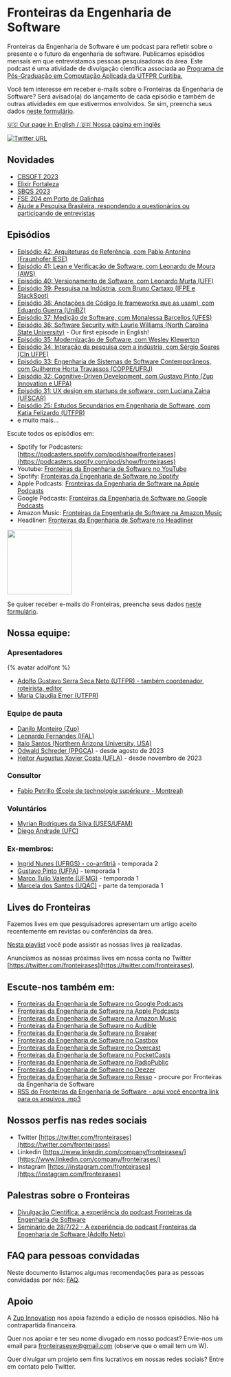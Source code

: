#  Fronteiras da Engenharia de Software 

Fronteiras da Engenharia de Software é um podcast para refletir sobre o presente e o futuro da engenharia de software. Publicamos episódios mensais em que entrevistamos pessoas pesquisadoras da área. Este podcast é uma atividade de divulgação científica associada ao [Programa de Pós-Graduação em Computação Aplicada da UTFPR Curitiba.](http://bit.ly/3mVfjhF)

Você tem interesse em receber e-mails sobre o Fronteiras da Engenharia de Software? Será avisado(a) do lançamento de cada episódio e também de outras atividades em que estivermos envolvidos. Se sim, preencha seus dados [neste formulário](https://bit.ly/3N7brVL). 

[🇺🇸 Our page in English / 🇧🇷 Nossa página em inglês](https://fronteirases.github.io/en)

[![Twitter URL](https://img.shields.io/twitter/url/https/twitter.com/fronteirases.svg?style=social&label=Siga%20%40fronteirases)](https://twitter.com/fronteirases)

## Novidades

- [CBSOFT 2023](https://cbsoft2023.ufms.br/cbsoft)
- [Elixir Fortaleza](https://elixiremfoco.github.io/elixirfortaleza/)
- [SBQS 2023](http://sbqs.sbc.org.br/2023/)
- [FSE 204 em Porto de Galinhas](https://adolfon.substack.com/p/fse-2024-in-porto-de-galinhas-brazil)
- [Ajude a Pesquisa Brasileira, respondendo a questionários ou participando de entrevistas](https://fronteirases.github.io/util/pesquisas)


## Episódios

- [Episódio 42: Arquiteturas de Referência, com Pablo Antonino (Fraunhofer IESE)](episodios/paginas/42)
- [Episódio 41: Lean e Verificação de Software, com Leonardo de Moura (AWS)](episodios/paginas/41)
- [Episódio 40: Versionamento de Software, com Leonardo Murta (UFF)](episodios/paginas/40)
- [Episódio 39: Pesquisa na Indústria, com Bruno Cartaxo (IFPE e StackSpot)](episodios/paginas/39)
- [Episódio 38: Anotações de Código (e frameworks que as usam), com Eduardo Guerra (UniBZ)](episodios/paginas/38)
- [Episódio 37: Medição de Software, com Monalessa Barcellos (UFES)](episodios/paginas/37_monalessa)
- [Episódio 36: Software Security with Laurie Williams (North Carolina State University)](episodios/paginas/36_laurie) - Our first episode in English!
- [Episódio 35: Modernização de Software, com Wesley Klewerton](episodios/paginas/35_wesley)
- [Episódio 34: Interação da pesquisa com a indústria, com Sérgio Soares (CIn UFPE)](https://fronteirases.github.io/episodios/paginas/34)
- [Episódio 33: Engenharia de Sistemas de Software Contemporâneos, com Guilherme Horta Travassos (COPPE/UFRJ)](https://spotifyanchor-web.app.link/e/fzfviGDKbyb)
- [Episódio 32: Cognitive-Driven Development, com Gustavo Pinto (Zup Innovation e UFPA)](https://spotifyanchor-web.app.link/e/Hb1M8aytYxb)
- [Episódio 31: UX design em startups de software, com Luciana Zaina (UFSCAR)](https://fronteirases.github.io/resumos/31_lucianazaina)
- [Episódio 25: Estudos Secundários em Engenharia de Software, com Katia Felizardo (UTFPR)](https://podcasters.spotify.com/pod/show/fronteirases/episodes/25-Estudos-Secundrios-em-Engenharia-de-Software--com-Katia-Felizardo-UTFPR-e1k0fhg/a-a847bkg)
- e muito mais...


Escute todos os episódios em:

- Spotify for Podcasters: [https://podcasters.spotify.com/pod/show/fronteirases](https://podcasters.spotify.com/pod/show/fronteirases)
- Youtube: [Fronteiras da Engenharia de Software no YouTube](https://www.youtube.com/channel/UCoMR6kQkALsrDIpbu3nB9tw)
- Spotify: [Fronteiras da Engenharia de Software no Spotify](https://open.spotify.com/show/1Ik3QFLLS9KThpSE9l8fX3)
- Apple Podcasts: [Fronteiras da Engenharia de Software na Apple Podcasts](https://podcasts.apple.com/us/podcast/fronteiras-da-engenharia-de-software/id1517697751)
- Google Podcasts: [Fronteiras da Engenharia de Software no Google Podcasts](https://www.google.com/podcasts?feed=aHR0cHM6Ly9hbmNob3IuZm0vcy8yNDhjMDU2OC9wb2RjYXN0L3Jzcw==)
- Amazon Music: [Fronteiras da Engenharia de Software na Amazon Music](https://music.amazon.com.br/podcasts/3b9acc31-7f04-4f8d-b397-442a49cd63b2/fronteiras-da-engenharia-de-software)
- Headliner: [Fronteiras da Engenharia de Software no Headliner](https://play.headliner.app/podcast/23829)

<img src="logo.png" width="150"/> 

Se quiser receber e-mails do Fronteiras, preencha seus dados [neste formulário](https://forms.gle/E5QxpzgK28aaRfFX7).



## Nossa equipe:

### Apresentadores

{% avatar adolfont %}


- [Adolfo Gustavo Serra Seca Neto (UTFPR) - também coordenador, roteirista, editor](https://adolfont.github.io/)
- [Maria Claudia Emer (UTFPR)](https://scholar.google.com.br/citations?user=4i7kDeMAAAAJ&hl=pt-BR)

### Equipe de pauta 
- [Danilo Monteiro (Zup)](https://github.com/dan1lo)
- [Leonardo Fernandes (IFAL)](https://sigaa.ifal.edu.br/sigaa/public/docente/portal.jsf?siape=1887897)
- [Italo Santos (Northern Arizona University, USA)](https://sites.google.com/view/italo-santos/home)
- [Odwald Schreder (PPGCA)](https://www.linkedin.com/in/odwald-schreder-11a43b24) - desde agosto de 2023
- [Heitor Augustus Xavier Costa (UFLA)](https://dcc.ufla.br/equipe/equipe/430-heitor-augustus-xavier-costa) - desde novembro de 2023

### Consultor

- [Fabio Petrillo (École de technologie supérieure - Montreal)](https://fabiopetrillo.com/)

### Voluntários

- [Myrian Rodrigues da Silva (USES/UFAM)](https://www.linkedin.com/in/myrian-rodrigues-490159147/)
- [Diego Andrade (UFC)](https://conf.researchr.org/profile/msr-2022/carlosdiegoandradedealmeida)


### Ex-membros:

*   [Ingrid Nunes (UFRGS) - co-anfitriã](https://ingridnunes.github.io/) - temporada 2
*   [Gustavo Pinto (UFPA)](https://gustavopinto.org/) - temporada 1
*   [Marco Tulio Valente (UFMG)](https://homepages.dcc.ufmg.br/~mtov/) - temporada 1
*   [Marcela dos Santos (UQAC)](https://scholar.google.com/citations?user=jh9L63AAAAAJ&hl=en) - parte da temporada 1


## Lives do Fronteiras

Fazemos lives em que pesquisadores apresentam um artigo aceito recentemente em revistas ou conferências da área.

[Nesta playlist](https://www.youtube.com/playlist?list=PLqYFZmKhrqupT8uSnbL8kpmJhq4f5DQoY) você pode assistir as nossas lives já realizadas.

Anunciamos as nossas próximas lives em nossa conta no Twitter [https://twitter.com/fronteirases](https://twitter.com/fronteirases).



## Escute-nos também em:

- [Fronteiras da Engenharia de Software no Google Podcasts](https://podcasts.google.com/feed/aHR0cHM6Ly9hbmNob3IuZm0vcy8yNDhjMDU2OC9wb2RjYXN0L3Jzcw==)
- [Fronteiras da Engenharia de Software na Apple Podcasts](https://podcasts.apple.com/us/podcast/fronteiras-da-engenharia-de-software/id1517697751)
- [Fronteiras da Engenharia de Software na Amazon Music](https://www.amazon.com/Fronteiras-da-Engenharia-de-Software/dp/B08K5B3H74)
- [Fronteiras da Engenharia de Software no Audible](https://www.audible.com/pd/Fronteiras-da-Engenharia-de-Software-Podcast/B08K56JNY2)
- [Fronteiras da Engenharia de Software no Breaker](https://www.breaker.audio/u/fronteiras_da_engenharia_de_software)
- [Fronteiras da Engenharia de Software no Castbox](https://castbox.fm/channel/id2978228?country=br)
- [Fronteiras da Engenharia de Software no Overcast](https://overcast.fm/itunes1517697751/fronteiras-da-engenharia-de-software)
- [Fronteiras da Engenharia de Software no PocketCasts](https://pca.st/jcm70ijz)
- [Fronteiras da Engenharia de Software no RadioPublic](https://radiopublic.com/fronteiras-da-engenharia-de-softw-WlZPrX)
- [Fronteiras da Engenharia de Software no Deezer](https://www.deezer.com/br/show/1356352)
- [Fronteiras da Engenharia de Software no Resso](https://www.resso.com/) - procure por Fronteiras da Engenharia de Software
- [RSS do Fronteiras da Engenharia de Software - aqui você encontra link para os arquivos .mp3](https://anchor.fm/s/248c0568/podcast/rss)


## Nossos perfis nas redes sociais
  
- Twitter [https://twitter.com/fronteirases](https://twitter.com/fronteirases)
- Linkedin [https://www.linkedin.com/company/fronteirases/](https://www.linkedin.com/company/fronteirases/)
- Instagram [https://instagram.com/fronteirases](https://instagram.com/fronteirases)

## Palestras sobre o Fronteiras

- [Divulgação Científica: a experiência do podcast Fronteiras da Engenharia de Software](https://www.youtube.com/watch?v=BMpvytzaXxo)
- [Seminário de 28/7/22 - A experiência do podcast Fronteiras da Engenharia de Software (Adolfo Neto)](https://www.youtube.com/watch?v=-OCBrquMp3Q)

## FAQ para pessoas convidadas

Neste documento listamos algumas recomendações para as pessoas convidadas por nós: [FAQ](https://fronteirases.github.io/faq/faq.html).

## Apoio

A [Zup Innovation](https://www.zup.com.br/) nos apoia fazendo a edição de nossos episódios. Não há contrapartida financeira.

Quer nos apoiar e ter seu nome divugado em nosso podcast? Envie-nos um email para fronteirasesw@gmail.com (observe que o email tem um W).

Quer divulgar um projeto sem fins lucrativos em nossas redes sociais? Entre em contato pelo Twitter.

